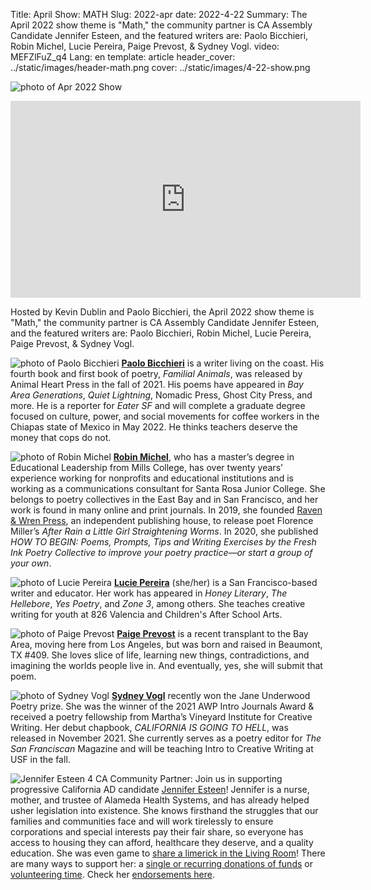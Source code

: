 Title: April Show: MATH
Slug: 2022-apr
date: 2022-4-22
Summary: The April 2022 show theme is "Math," the community partner is CA Assembly Candidate Jennifer Esteen, and the featured writers are: Paolo Bicchieri, Robin Michel, Lucie Pereira, Paige Prevost, & Sydney Vogl.
video: MEFZlFuZ_q4
Lang: en
template: article
header_cover: ../static/images/header-math.png
cover: ../static/images/4-22-show.png

![photo of Apr 2022 Show](../static/images/4-22-show.png)

<iframe width="560" height="315" src="https://www.youtube.com/embed/MEFZlFuZ_q4" title="YouTube video player" frameborder="0" allow="accelerometer; autoplay; clipboard-write; encrypted-media; gyroscope; picture-in-picture" allowfullscreen></iframe>

Hosted by Kevin Dublin and Paolo Bicchieri, the April 2022 show theme is "Math," the community partner is CA Assembly Candidate Jennifer Esteen, and the featured writers are: Paolo Bicchieri, Robin Michel, Lucie Pereira, Paige Prevost, & Sydney Vogl.

![photo of Paolo Bicchieri](../static/images/paolo-bicchieri.jpg)
[**Paolo Bicchieri**](https://www.paolobicchieri.com) is a writer living on the coast. His fourth book and first book of poetry, *Familial Animals*, was released by Animal Heart Press in the fall of 2021. His poems have appeared in *Bay Area Generations*, *Quiet Lightning*, Nomadic Press, Ghost City Press, and more. He is a reporter for *Eater SF* and will complete a graduate degree focused on culture, power, and social movements for coffee workers in the Chiapas state of Mexico in May 2022. He thinks teachers deserve the money that cops do not. 

![photo of Robin Michel](../static/images/robin-michel.jpg)
[**Robin Michel**](https://robinmichelwriter.com/), who has a master’s degree in Educational Leadership from Mills College, has over twenty years’ experience working for nonprofits and educational institutions and is working as a communications consultant for Santa Rosa Junior College. She belongs to poetry collectives in the East Bay and in San Francisco, and her work is found in many online and print journals. In 2019, she founded [Raven & Wren Press](), an independent publishing house, to release poet Florence Miller’s *After Rain a Little Girl Straightening Worms*. In 2020, she published *HOW TO BEGIN: Poems, Prompts, Tips and Writing Exercises by the Fresh Ink Poetry Collective to improve your poetry practice—or start a group of your own*.

![photo of Lucie Pereira](../static/images/lucie-pereira.jpg)
[**Lucie Pereira**](https://twitter.com/lucieisbrown) (she/her) is a San Francisco-based writer and educator. Her work has appeared in *Honey Literary*, *The Hellebore*, *Yes Poetry*, and *Zone 3*, among others. She teaches creative writing for youth at 826 Valencia and Children's After School Arts.

![photo of Paige Prevost](../static/images/paige-prevost.jpg)
[**Paige Prevost**](https://wtpaige.net/) is a recent transplant to the Bay Area, moving here from Los Angeles, but was born and raised in Beaumont, TX #409. She loves slice of life, learning new things, contradictions, and imagining the worlds people live in. And eventually, yes, she will submit that poem.

![photo of Sydney Vogl](../static/images/sydney-vogl.jpg)
[**Sydney Vogl**](https://sydneyvogl.com/) recently won the Jane Underwood Poetry prize. She was the winner of the 2021 AWP Intro Journals Award & received a poetry fellowship from Martha’s Vineyard Institute for Creative Writing. Her debut chapbook, *CALIFORNIA IS GOING TO HELL*, was released in November 2021. She currently serves as a poetry editor for *The San Franciscan* Magazine and will be teaching Intro to Creative Writing at USF in the fall.

![Jennifer Esteen 4 CA](../static/images/jennifer-esteen.png)
Community Partner: Join us in supporting progressive California AD candidate [Jennifer Esteen](https://www.jenniferesteen.com/)! Jennifer is a nurse, mother, and trustee of Alameda Health Systems, and has already helped usher legislation into existence. She knows firsthand the struggles that our families and communities face and will work tirelessly to ensure corporations and special interests pay their fair share, so everyone has access to housing they can afford, healthcare they deserve, and a quality education. She was even game to [share a limerick in the Living Room](https://youtu.be/u4ZmyxNt1Nc)! There are many ways to support her: a [single or recurring donations of funds](https://secure.actblue.com/donate/jennifer-esteen--rn-for-assembly-2022-1) or [volunteering time](https://www.mobilize.us/jenniferesteen/). Check her [endorsements here](https://www.jenniferesteen.com/endorsements).
